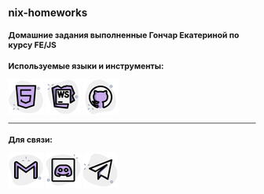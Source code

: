 ## nix-homeworks
### Домашние задания выполненные Гончар Екатериной по курсу FE/JS  

### Используемые языки и инструменты:  
![html](readme_icons/icons8-html-5-is-a-software-solution-stack-that-defines-the-properties-and-behaviors-of-web-page-72.png)
![webstorm](readme_icons/icons8-webstorm-an-integrated-development-environment-for-javascript-72.png)
![github](readme_icons/icons8-github-with-cat-logo-an-online-community-for-software-development-72.png)
<!--![css](readme_icons/icons8-css-document-written-in-a-markup-language-72.png)
![js](readme_icons/icons8-javascript-is-a-high-level,-interpreted-programming-language-72.png)-->
____
### Для связи:  
[![email](readme_icons/icons8-gmail-is-a-free-email-service-developed-by-google-72.png)](mailto:katherinegon4ar@gmail.com)
[![discord](readme_icons/icons8-discord-chat-for-social-gaming-between-peers-72.png)](https://discordapp.com/users/735945024159875085/)
[![telegram](readme_icons/icons8-telegram-is-a-cloud-based-instant-messaging-and-voice-over-ip-service-72.png)](https://t.me/katherinegonchar)
